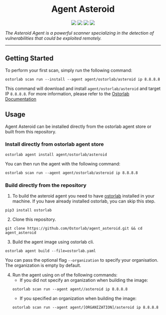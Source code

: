 <h1 align="center">Agent Asteroid</h1>

<p align="center">
<img src="https://img.shields.io/badge/License-Apache_2.0-brightgreen.svg">
<img src="https://img.shields.io/github/languages/top/ostorlab/agent_asteroid">
<img src="https://img.shields.io/github/stars/ostorlab/agent_asteroid">
<img src="https://img.shields.io/badge/PRs-welcome-brightgreen.svg">
</p>

_The Asteroid Agent is a powerful scanner specializing in the detection of vulnerabilities that could be exploited remotely._

---

## Getting Started
To perform your first scan, simply run the following command:
```shell
ostorlab scan run --install --agent agent/ostorlab/asteroid ip 8.8.8.8
``` 

This command will download and install `agent/ostorlab/asteroid` and target IP `8.8.8.8`.
For more information, please refer to the [Ostorlab Documentation](https://github.com/Ostorlab/ostorlab/blob/main/README.md)


## Usage

Agent Asteroid can be installed directly from the ostorlab agent store or built from this repository.

 ### Install directly from ostorlab agent store

 ```shell
 ostorlab agent install agent/ostorlab/asteroid
 ```

You can then run the agent with the following command:
```shell
ostorlab scan run --agent agent/ostorlab/asteroid ip 8.8.8.8
```


### Build directly from the repository

 1. To build the asteroid agent you need to have [ostorlab](https://pypi.org/project/ostorlab/) installed in your machine. If you have already installed ostorlab, you can skip this step.

```shell
pip3 install ostorlab
```

 2. Clone this repository.

```shell
git clone https://github.com/Ostorlab/agent_asteroid.git && cd agent_asteroid
```

 3. Build the agent image using ostorlab cli.

 ```shell
 ostorlab agent build --file=ostorlab.yaml
 ```

 You can pass the optional flag `--organization` to specify your organisation. The organization is empty by default.

 4. Run the agent using on of the following commands:
	 * If you did not specify an organization when building the image:
    ```shell
    ostorlab scan run --agent agent//asteroid ip 8.8.8.8
    ```
	 * If you specified an organization when building the image:
    ```shell
    ostorlab scan run --agent agent/[ORGANIZATION]/asteroid ip 8.8.8.8
    ```